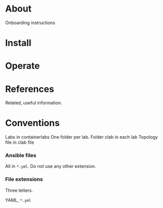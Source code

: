 # About
Onboarding instructions

# Install
# Operate

# References
Related, useful information.


# Conventions
Labs in containerlabs
One folder per lab.
Folder clab in each lab
Topology file in clab file


### Ansible files
All in `*.yml`. Do not use any other extension.

### File extensions
Three letters.

YAML, `*.yml`
